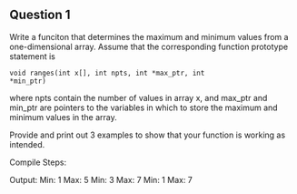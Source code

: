 ## Question 1

Write a funciton that determines the maximum and minimum values from a one-dimensional array. Assume that the corresponding function prototype statement is

<code>void ranges(int x[], int npts, int *max_ptr, int *min_ptr)</code>

where npts contain the number of values in array x, and max_ptr and min_ptr are pointers to the variables in which to store the maximum and minimum values in the array.

Provide and print out 3 examples to show that your function is working as intended.

Compile Steps: 

Output:
Min: 1 Max: 5
Min: 3 Max: 7
Min: 1 Max: 7

